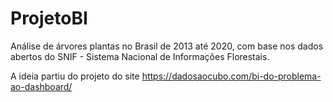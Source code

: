 # ProjetoBI

Análise de árvores plantas no Brasil de 2013 até 2020, com base nos dados abertos do SNIF - Sistema Nacional de Informações Florestais.

A ideia partiu do projeto do site https://dadosaocubo.com/bi-do-problema-ao-dashboard/

